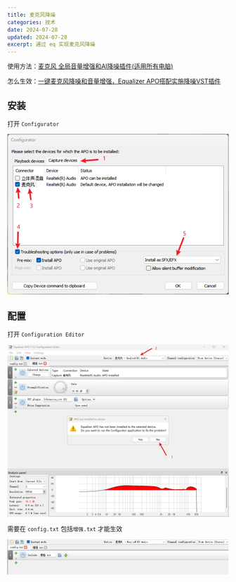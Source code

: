 ```yaml
---
title: 麦克风降噪
categories: 技术
date: 2024-07-28
updated: 2024-07-28
excerpt: 通过 eq 实现麦克风降噪
---
```


使用方法：[麦克风 全局音量增强和AI降噪插件(适用所有电脑)](https://www.bilibili.com/video/BV13G411875w)

怎么生效：[一键麦克风降噪和音量增强，Equalizer APO搭配实施降噪VST插件](https://www.bilibili.com/video/BV17S4y1o7kK/?t=04m06s)

## 安装

打开 `Configurator`

![](/img/eq_configurator.png)

## 配置

打开 `Configuration Editor`

![](/img/eq_editor1.png)

需要在 `config.txt` 包括`增强.txt` 才能生效

![](/img/eq_editor2.png)
